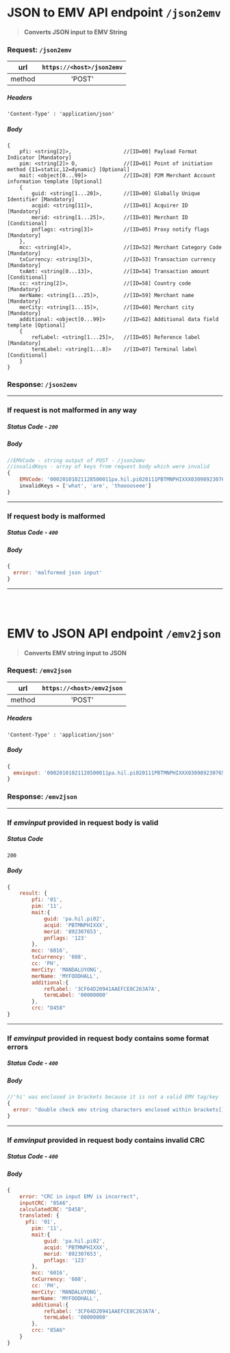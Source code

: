 # JSON to EMV API endpoint `/json2emv`
>#### Converts JSON input to EMV String

### Request: `/json2emv`
| url           | `https://<host>/json2emv`|
| ------------- |:------------------------:|
| method        | 'POST'                     |
##### Headers
`'Content-Type' : 'application/json'`
##### Body
```
{
    pfi: <string[2]>,                 //[ID=00] Payload Format Indicator [Mandatory]
    pim: <string[2]> O,               //[ID=01] Point of initiation method {11=static,12=dynamic} [Optional]
    mait: <object[0...99]>            //[ID=28] P2M Merchant Account information template [Optional]
    {    
        guid: <string[1...20]>,       //[ID=00] Globally Unique Identifier [Mandatory]
        acqid: <string[11]>,          //[ID=01] Acquirer ID [Mandatory]
        merid: <string[1...25]>,      //[ID=03] Merchant ID [Conditional]
        pnflags: <string[3]>          //[ID=05] Proxy notify flags [Mandatory]
    },
    mcc: <string[4]>,                 //[ID=52] Merchant Category Code [Mandatory]
    txCurrency: <string[3]>,          //[ID=53] Transaction currency [Mandatory]
    txAmt: <string[0...13]>,          //[ID=54] Transaction amount [Conditional]
    cc: <string[2]>,                  //[ID=58] Country code [Mandatory]
    merName: <string[1...25]>,        //[ID=59] Merchant name [Mandatory]
    merCity: <string[1...15]>,        //[ID=60] Merchant city [Mandatory]
    additional: <object[0...99]>      //[ID=62] Additional data field template [Optional]
    {
        refLabel: <string[1...25]>,   //[ID=05] Reference label [Mandatory]
        termLabel: <string[1...8]>    //[ID=07] Terminal label [Conditional]
    }
}
```
### Response: `/json2emv`
----
### If request is not malformed in any way
##### Status Code - `200`
##### Body
```javascript
//EMVCode - string output of POST - /json2emv
//invalidKeys - array of keys from request body which were invalid
{
    EMVCode: '00020101021128500011pa.hil.pi020111PBTMNPHIXXX030989230765305031235204601653036085802PH5910MYFOODHALL6011MANDALUYONG624105253CF64D20941AAEFCE8C263A7A0708000000006304D458',
    invalidKeys = ['what', 'are', 'thooooseee']
}
```
----
### If request body is malformed
##### Status Code - `400`
##### Body
```javascript
{
  error: 'malformed json input'
}
```
----
<br><br/>
# EMV to JSON API endpoint `/emv2json`
>#### Converts EMV string input to JSON

### Request: `/emv2json`
| url           | `https://<host>/emv2json`|
| ------------- |:------------------------:|
| method        | 'POST'                     |
##### Headers
`'Content-Type' : 'application/json'`
##### Body
```javascript
{
  emvinput: '00020101021128500011pa.hil.pi020111PBTMNPHIXXX030989230765305031235204601653036085802PH5910MYFOODHALL6011MANDALUYONG624105253CF64D20941AAEFCE8C263A7A0708000000006304D458'
}
```
### Response: `/emv2json`
----
### If *emvinput* provided in request body is valid
##### Status Code
`200`
##### Body
```javascript
{
    result: {
        pfi: '01',
        pim: '11',
        mait:{
            guid: 'pa.hil.pi02',
            acqid: 'PBTMNPHIXXX',
            merid: '892307653',
            pnflags: '123' 
        },
        mcc: '6016',
        txCurrency: '608',
        cc: 'PH',
        merCity: 'MANDALUYONG',
        merName: 'MYFOODHALL',
        additional:{
            refLabel: '3CF64D20941AAEFCE8C263A7A',
            termLabel: '00000000'
        },
        crc: "D458"
}
```
----
### If *emvinput* provided in request body contains some format errors
##### Status Code - `400`
##### Body
```javascript
//'hi' was enclosed in brackets because it is not a valid EMV tag/key
{
  error: "double check emv string characters enclosed within brackets[]: '0001a0105yineo[hi]03abc'"
}
```
----
### If *emvinput* provided in request body contains invalid CRC
##### Status Code - `400`
##### Body
```javascript
{
    error: "CRC in input EMV is incorrect",
    inputCRC: "85A6",
    calculatedCRC: "D458",
    translated: {
      pfi: '01',
        pim: '11',
        mait:{
            guid: 'pa.hil.pi02',
            acqid: 'PBTMNPHIXXX',
            merid: '892307653',
            pnflags: '123' 
        },
        mcc: '6016',
        txCurrency: '608',
        cc: 'PH',
        merCity: 'MANDALUYONG',
        merName: 'MYFOODHALL',
        additional:{
            refLabel: '3CF64D20941AAEFCE8C263A7A',
            termLabel: '00000000'
        },
        crc: "85A6"
    }
}
```
